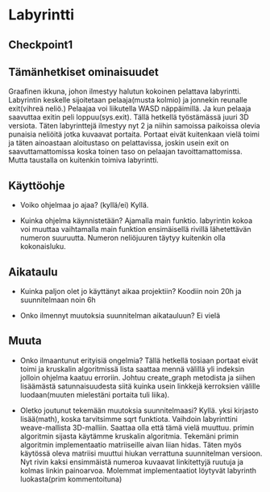 # Labyrintti

## Checkpoint1

## Tämänhetkiset ominaisuudet

Graafinen ikkuna, johon ilmestyy halutun kokoinen pelattava labyrintti.
Labyrintin keskelle sijoitetaan pelaaja(musta kolmio) ja jonnekin reunalle exit(vihreä neliö.)
Pelaajaa voi liikutella WASD näppäimillä. Ja kun pelaaja saavuttaa exitin peli loppuu(sys.exit).
Tällä hetkellä työstämässä juuri 3D versiota. 
Täten labyrinttejä ilmestyy nyt 2 ja niihin samoissa paikoissa olevia punaisia neliöitä jotka kuvaavat portaita.
Portaat eivät kuitenkaan vielä toimi ja täten ainoastaan aloitustaso on pelattavissa, joskin usein exit on saavuttamattomissa koska toinen taso on pelaajan tavoittamattomissa.
Mutta taustalla on kuitenkin toimiva labyrintti.

 ## Käyttöohje

 - Voiko ohjelmaa jo ajaa? (kyllä/ei)
 Kyllä.

 - Kuinka ohjelma käynnistetään?
 Ajamalla main funktio.
labyrintin kokoa voi muuttaa vaihtamalla main funktion ensimäisellä rivillä lähetettävän numeron suuruutta. Numeron neliöjuuren täytyy kuitenkin olla kokonaisluku.

 ## Aikataulu

 - Kuinka paljon olet jo käyttänyt aikaa projektiin?
 Koodiin noin 20h ja suunnitelmaan noin 6h

 - Onko ilmennyt muutoksia suunnitelman aikatauluun?
 Ei vielä

 ## Muuta

 - Onko ilmaantunut erityisiä ongelmia?
 Tällä hetkellä tosiaan portaat eivät toimi ja kruskalin algoritmissä lista saattaa mennä välillä yli indeksin jolloin ohjelma kaatuu erroriin.
 Johtuu create_graph metodista ja siihen lisäämästä satunnaisuudesta siitä kuinka usein linkkejä kerroksien välille luodaan(muuten mielestäni portaita tuli liika).

 - Oletko joutunut tekemään muutoksia suunnitelmaasi?
 Kyllä.
 yksi kirjasto lisää(math), koska tarvitsimme sqrt funktiota.
 Vaihdoin labyrinttini weave-mallista 3D-malliin. Saattaa olla että tämä vielä muuttuu.
primin algoritmin sijasta käytämme kruskalin algoritmia. Tekemäni primin algoritmin implementaatio matriiseille aivan liian hidas.
Täten myös käytössä oleva matriisi muuttui hiukan verrattuna suunnitelman versioon. Nyt rivin kaksi ensimmäistä numeroa kuvaavat linkitettyjä ruutuja ja kolmas linkin painoarvoa.
Molemmat implementaatiot löytyvät labyrinth luokasta(prim kommentoituna)

